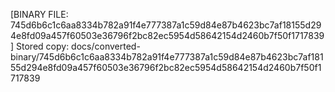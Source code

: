[BINARY FILE: 745d6b6c1c6aa8334b782a91f4e777387a1c59d84e87b4623bc7af18155d294e8fd09a457f60503e36796f2bc82ec5954d58642154d2460b7f50f1717839]
Stored copy: docs/converted-binary/745d6b6c1c6aa8334b782a91f4e777387a1c59d84e87b4623bc7af18155d294e8fd09a457f60503e36796f2bc82ec5954d58642154d2460b7f50f1717839
